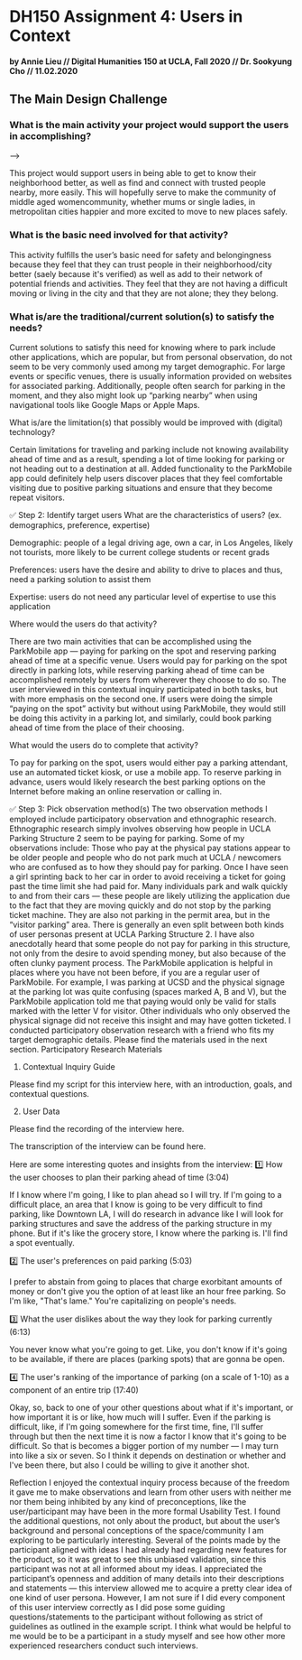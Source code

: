 # DH150 Assignment 4: Users in Context

#### by Annie Lieu // Digital Humanities 150 at UCLA, Fall 2020 // Dr. Sookyung Cho // 11.02.2020

## The Main Design Challenge
### What is the main activity your project would support the users in accomplishing?

--> <p> This project would support users in being able to get to know their neighborhood better, as well as find and connect with trusted people nearby, more easily. This will hopefully serve to make the community of middle aged womencommunity, whether mums or single ladies, in metropolitan cities happier and more excited to move to new places safely. </p>

### What is the basic need involved for that activity?

This activity fulfills the user’s basic need for safety and belongingness because they feel that they can trust people in their neighborhood/city better (saely because it's verified) as well as add to their network of potential friends and activities. They feel that they are not having a difficult moving or living in the city and that they are not alone; they they belong. 

### What is/are the traditional/current solution(s) to satisfy the needs?

Current solutions to satisfy this need for knowing where to park include other applications, which are popular, but from personal observation, do not seem to be very commonly used among my target demographic. For large events or specific venues, there is usually information provided on websites for associated parking. Additionally, people often search for parking in the moment, and they also might look up “parking nearby” when using navigational tools like Google Maps or Apple Maps.

What is/are the limitation(s) that possibly would be improved with (digital) technology?

Certain limitations for traveling and parking include not knowing availability ahead of time and as a result, spending a lot of time looking for parking or not heading out to a destination at all. Added functionality to the ParkMobile app could definitely help users discover places that they feel comfortable visiting due to positive parking situations and ensure that they become repeat visitors.

✅ Step 2: Identify target users
What are the characteristics of users? (ex. demographics, preference, expertise)

Demographic: people of a legal driving age, own a car, in Los Angeles, likely not tourists, more likely to be current college students or recent grads

Preferences: users have the desire and ability to drive to places and thus, need a parking solution to assist them

Expertise: users do not need any particular level of expertise to use this application

Where would the users do that activity?

There are two main activities that can be accomplished using the ParkMobile app — paying for parking on the spot and reserving parking ahead of time at a specific venue. Users would pay for parking on the spot directly in parking lots, while reserving parking ahead of time can be accomplished remotely by users from wherever they choose to do so. The user interviewed in this contextual inquiry participated in both tasks, but with more emphasis on the second one. If users were doing the simple “paying on the spot” activity but without using ParkMobile, they would still be doing this activity in a parking lot, and similarly, could book parking ahead of time from the place of their choosing.

What would the users do to complete that activity?

To pay for parking on the spot, users would either pay a parking attendant, use an automated ticket kiosk, or use a mobile app. To reserve parking in advance, users would likely research the best parking options on the Internet before making an online reservation or calling in.

✅ Step 3: Pick observation method(s)
The two observation methods I employed include participatory observation and ethnographic research.
Ethnographic research simply involves observing how people in UCLA Parking Structure 2 seem to be paying for parking. Some of my observations include:
Those who pay at the physical pay stations appear to be older people and people who do not park much at UCLA / newcomers who are confused as to how they should pay for parking. Once I have seen a girl sprinting back to her car in order to avoid receiving a ticket for going past the time limit she had paid for.
Many individuals park and walk quickly to and from their cars — these people are likely utilizing the application due to the fact that they are moving quickly and do not stop by the parking ticket machine. They are also not parking in the permit area, but in the “visitor parking” area.
There is generally an even split between both kinds of user personas present at UCLA Parking Structure 2. I have also anecdotally heard that some people do not pay for parking in this structure, not only from the desire to avoid spending money, but also because of the often clunky payment process.
The ParkMobile application is helpful in places where you have not been before, if you are a regular user of ParkMobile. For example, I was parking at UCSD and the physical signage at the parking lot was quite confusing (spaces marked A, B and V), but the ParkMobile application told me that paying would only be valid for stalls marked with the letter V for visitor. Other individuals who only observed the physical signage did not receive this insight and may have gotten ticketed.
I conducted participatory observation research with a friend who fits my target demographic details. Please find the materials used in the next section.
Participatory Research Materials
1. Contextual Inquiry Guide

Please find my script for this interview here, with an introduction, goals, and contextual questions.

2. User Data

Please find the recording of the interview here.

The transcription of the interview can be found here.

Here are some interesting quotes and insights from the interview:
1️⃣ How the user chooses to plan their parking ahead of time (3:04)

If I know where I'm going, I like to plan ahead so I will try. If I'm going to a difficult place, an area that I know is going to be very difficult to find parking, like Downtown LA, I will do research in advance like I will look for parking structures and save the address of the parking structure in my phone. But if it's like the grocery store, I know where the parking is. I'll find a spot eventually.

2️⃣ The user's preferences on paid parking (5:03)

I prefer to abstain from going to places that charge exorbitant amounts of money or don't give you the option of at least like an hour free parking. So I'm like, "That's lame." You're capitalizing on people's needs.

3️⃣ What the user dislikes about the way they look for parking currently (6:13)

You never know what you're going to get. Like, you don't know if it's going to be available, if there are places (parking spots) that are gonna be open.

4️⃣ The user's ranking of the importance of parking (on a scale of 1-10) as a component of an entire trip (17:40)

Okay, so, back to one of your other questions about what if it's important, or how important it is or like, how much will I suffer. Even if the parking is difficult, like, if I'm going somewhere for the first time, fine, I'll suffer through but then the next time it is now a factor I know that it's going to be difficult. So that is becomes a bigger portion of my number — I may turn into like a six or seven. So I think it depends on destination or whether and I've been there, but also I could be willing to give it another shot.

Reflection
I enjoyed the contextual inquiry process because of the freedom it gave me to make observations and learn from other users with neither me nor them being inhibited by any kind of preconceptions, like the user/participant may have been in the more formal Usability Test. I found the additional questions, not only about the product, but about the user’s background and personal conceptions of the space/community I am exploring to be particularly interesting. Several of the points made by the participant aligned with ideas I had already had regarding new features for the product, so it was great to see this unbiased validation, since this participant was not at all informed about my ideas. I appreciated the participant’s openness and addition of many details into their descriptions and statements — this interview allowed me to acquire a pretty clear idea of one kind of user persona. However, I am not sure if I did every component of this user interview correctly as I did pose some guiding questions/statements to the participant without following as strict of guidelines as outlined in the example script. I think what would be helpful to me would be to be a participant in a study myself and see how other more experienced researchers conduct such interviews.
